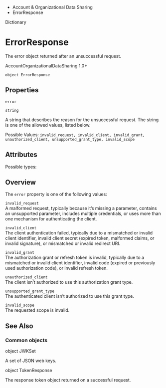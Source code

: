 

- Account &amp; Organizational Data Sharing
-  ErrorResponse 

Dictionary

# ErrorResponse

The error object returned after an unsuccessful request.

AccountOrganizationalDataSharing 1.0+

``` source
object ErrorResponse
```

## Properties

`error`

`string`

A string that describes the reason for the unsuccessful request. The string is one of the allowed values, listed below.

Possible Values: `invalid_request, invalid_client, invalid_grant, unauthorized_client, unsupported_grant_type, invalid_scope`

## Attributes 

Possible types:

## Overview

The `error` property is one of the following values:

`invalid_request`  
A malformed request, typically because it’s missing a parameter, contains an unsupported parameter, includes multiple credentials, or uses more than one mechanism for authenticating the client.

`invalid_client`  
The client authentication failed, typically due to a mismatched or invalid client identifier, invalid client secret (expired token, malformed claims, or invalid signature), or mismatched or invalid redirect URI.

`invalid_grant`  
The authorization grant or refresh token is invalid, typically due to a mismatched or invalid client identifier, invalid code (expired or previously used authorization code), or invalid refresh token.

`unauthorized_client`  
The client isn’t authorized to use this authorization grant type.

`unsupported_grant_type`  
The authenticated client isn’t authorized to use this grant type.

`invalid_scope`  
The requested scope is invalid.

## See Also

### Common objects

object JWKSet

A set of JSON web keys.

object TokenResponse

The response token object returned on a successful request.

